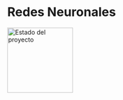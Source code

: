 # Redes Neuronales
<img alt="Estado del proyecto" src="https://img.shields.io/badge/Estado-En%20Construcción-green" style="width: 150px;">
